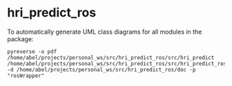 # hri_predict_ros

To automatically generate UML class diagrams for all modules in the package:

```
pyreverse -o pdf /home/abel/projects/personal_ws/src/hri_predict_ros/src/hri_predict /home/abel/projects/personal_ws/src/hri_predict_ros/src/hri_predict_ros -d /home/abel/projects/personal_ws/src/hri_predict_ros/doc -p "rosWrapper"
```
